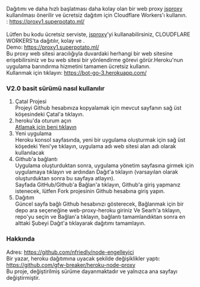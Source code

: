 
Dağıtımı ve daha hızlı başlatması daha kolay olan bir web proxy <a href="https://github.com/EtherDream/jsproxy/tree/master/cf-worker">jsproxy</a> kullanılması önerilir ve ücretsiz dağıtım için Cloudflare Workers'ı kullanın. <br>
: https://proxy1.superpotato.ml/ <br>
<br>
Lütfen bu kodu ücretsiz serviste, <a href="https://github.com/EtherDream/jsproxy/tree/cf-work">jsproxy</a>'yi kullanabilirsiniz, CLOUDFLARE WORKERS'ta dağıtılır, kolay ve .<br>
Demo: https://proxy1.superpotato.ml/
<br>
<saat>
Bu proxy web sitesi aracılığıyla duvardaki herhangi bir web sitesine erişebilirsiniz ve bu web sitesi bir yönlendirme görevi görür.Heroku'nun uygulama barındırma hizmetini tamamen ücretsiz kullanın.<br>
Kullanmak için tıklayın: https://bot-go-3.herokuapp.com/

### V2.0 basit sürümü nasıl kullanılır

1. Çatal Projesi<br>
Projeyi Github hesabınıza kopyalamak için mevcut sayfanın sağ üst köşesindeki Çatal'a tıklayın.<br>
2. heroku'da oturum açın<br>
<a href="https://dashboard.heroku.com/apps">Atlamak için beni tıklayın</a><br>
3. Yeni uygulama<br>
Heroku konsol sayfasında, yeni bir uygulama oluşturmak için sağ üst köşedeki Yeni'ye tıklayın, uygulama adı web sitesi alan adı olarak kullanılacak<br>
4. Github'a bağlantı<br>
Uygulama oluşturduktan sonra, uygulama yönetim sayfasına girmek için uygulamaya tıklayın ve ardından Dağıt'a tıklayın (varsayılan olarak oluşturduktan sonra bu sayfaya atlayın).<br>
Sayfada GitHub/Github'a Bağlan'a tıklayın, Github'a giriş yapmanız istenecek, lütfen Fork projesinin Github hesabına giriş yapın.<br>
5. Dağıtım<br>
Güncel sayfa bağlı Github hesabınızı gösterecek, Bağlanmak için bir depo ara seçeneğine web-proxy-heroku giriniz
Ve Searh'a tıklayın, repo'yu seçin ve Bağlan'a tıklayın, bağlantı tamamlandıktan sonra en alttaki Şubeyi Dağıt'a tıklayarak dağıtımı tamamlayın.<br>

### Hakkında

Adres: https://github.com/nfriedly/node-engelleyici
<br>
Bir yazar, heroku dağıtımına uyacak şekilde değişiklikler yaptı: https://github.com/gfw-breaker/heroku-node-proxy
<br>
Bu proje, değiştirilmiş sürüme dayanmaktadır ve yalnızca ana sayfayı değiştirmiştir.
